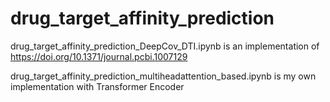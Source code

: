 # drug_target_affinity_prediction

drug_target_affinity_prediction_DeepCov_DTI.ipynb is an implementation of https://doi.org/10.1371/journal.pcbi.1007129

drug_target_affinity_prediction_multiheadattention_based.ipynb is my own implementation with Transformer Encoder
